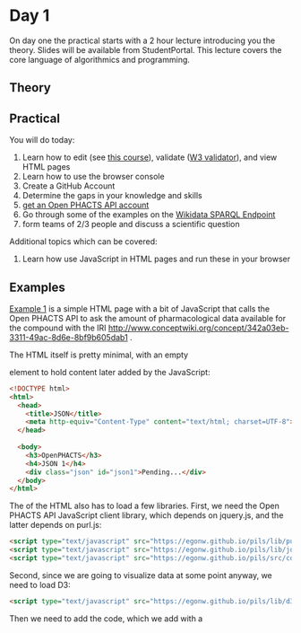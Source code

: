 
Day 1
=====

On day one the practical starts with a 2 hour lecture introducing you the theory. Slides will be available from StudentPortal.
This lecture covers the core language of algorithmics and programming.

Theory
------



Practical
---------

You will do today:
1. Learn how to edit (see [this course](https://www.codecademy.com/learn/learn-html)), validate ([W3 validator](https://validator.w3.org/)), and view HTML pages
1. Learn how to use the browser console
1. Create a GitHub Account
1. Determine the gaps in your knowledge and skills
1. [get an Open PHACTS API account](getaccount.md)
1. Go through some of the examples on the [Wikidata SPARQL Endpoint](http://sparql.wikipathways.org/)
1. form teams of 2/3 people and discuss a scientific question

Additional topics which can be covered:
1. Learn how use JavaScript in HTML pages and run these in your browser

Examples
--------

[Example 1](example1.html) is a simple HTML page with a bit of JavaScript
that calls the Open PHACTS API to ask the amount of pharmacological data
available for the compound with the IRI http://www.conceptwiki.org/concept/342a03eb-3311-49ac-8d6e-8bf9b605dab1 .

The HTML itself is pretty minimal, with an empty <div> element to hold
content later added by the JavaScript:

```html
<!DOCTYPE html>
<html>
  <head>
    <title>JSON</title>
    <meta http-equiv="Content-Type" content="text/html; charset=UTF-8">
  </head>
    
  <body>
    <h3>OpenPHACTS</h3>
    <h4>JSON 1</h4>
    <div class="json" id="json1">Pending...</div>
  </body>
</html>
```

The <head> of the HTML also has to load a few libraries. First, we need the Open PHACTS API
JavaScript client library, which depends on jquery.js, and the latter depends on purl.js:

```html
<script type="text/javascript" src="https://egonw.github.io/pils/lib/purl.js"></script>
<script type="text/javascript" src="https://egonw.github.io/pils/lib/jquery-1.9.1.min.js"></script>
<script type="text/javascript" src="https://egonw.github.io/pils/src/combined.js"></script>
```

Second, since we are going to visualize data at some point anyway, we need to load D3:

```html
<script type="text/javascript" src="https://egonw.github.io/pils/lib/d3.v3.min.js"></script>
```

Then we need to add the code, which we add with a <script> element, but then just after the <div>
element.

```html
<script type="text/javascript">
</script>
```

Because we need to define which Open PHACTS server we want to use, and what API identifier
en secret key gives us access, we first instantiate a client object (inside the <script> element):

```javascript
var sources = new CompoundSearch("https://beta.openphacts.org/2.1", "91f5d4d0", "1af5086da757e57c553bfa1351708d5f");
```

This object does not actually make a search. It just specifies where the search will be made.
The search is done with one of the methods of this client object:

```javascript
sources.compoundPharmacologyCount(
  "http://www.conceptwiki.org/concept/342a03eb-3311-49ac-8d6e-8bf9b605dab1",
  null, null, null, null, null, null, null, null, null, null, null,
  null, null, null, null, null, null, callback
);
```

The method actually has a lot of parameters, all but two set to null. The only two parameters set
are the first and last parameters. The first parameters, for the `.compoundPharmacologyCount` method
is the compound we mentioned earlier. The last method is the callback function (not defined yet).
This function is called as soon as, but not before(!), the Open PHACTS server returned results. That is,
that is at some future point in time.

Now, the callback function (which has the function name 'callback' too in this case, but the function
can have better names), will receive information from the server: the success (true or false), HTTP status
code, and (if succeeded) a JSON string with the response from the server. The function can then
process this data, and take the next step. The next step in this case is to report various variable
values to the browser console and insert content in the HTML document with the d3.select().html()
methods:

```javascript
var callback = function(success, status, response){
  console.log(success)
  console.log(status)
  if (success && status == 200) {
    d3.select("#json").html("<pre>" + JSON.stringify(response, undefined, 2) + "</pre>");
  } else {
    d3.select("#json").html("No success: " + status);
  }
};
```

The see the full source code, open [example1.html in your browser as source code](https://raw.githubusercontent.com/egonw/pils/master/example1.html).
